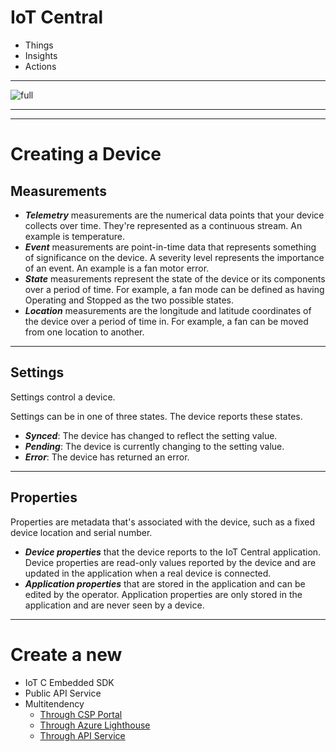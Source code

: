# IoT Central
* Things 
* Insights
* Actions
---
![full](https://microshak.github.io/MicroNotes/Images/IoTRef/Tumbeling.png)

---


---
# Creating a Device
## Measurements
*  ***Telemetry*** measurements are the numerical data points that your device collects over time. They're represented as a continuous stream. An example is temperature.
* ***Event*** measurements are point-in-time data that represents something of significance on the device. A severity level represents the importance of an event. An example is a fan motor error.
* ***State*** measurements represent the state of the device or its components over a period of time. For example, a fan mode can be defined as having Operating and Stopped as the two possible states.
* ***Location*** measurements are the longitude and latitude coordinates of the device over a period of time in. For example, a fan can be moved from one location to another.

---
## Settings
Settings control a device.

Settings can be in one of three states. The device reports these states.

* ***Synced***: The device has changed to reflect the setting value.
* ***Pending***: The device is currently changing to the setting value.
* ***Error***: The device has returned an error.
---

## Properties

Properties are metadata that's associated with the device, such as a fixed device location and serial number. 


* ***Device properties*** that the device reports to the IoT Central application. Device properties are read-only values reported by the device and are updated in the application when a real device is connected.
* ***Application properties*** that are stored in the application and can be edited by the operator. Application properties are only stored in the application and are never seen by a device.


---


# Create a new 
* IoT C Embedded SDK
* Public API Service
* Multitendency
  * [Through CSP Portal](https://docs.microsoft.com/en-us/azure/iot-central/core/howto-create-and-manage-applications-csp)
  * [Through Azure Lighthouse](https://azure.microsoft.com/en-us/services/azure-lighthouse/) 
  * [Through API Service](https://youtu.be/PiDgSrzOVmg?t=86)